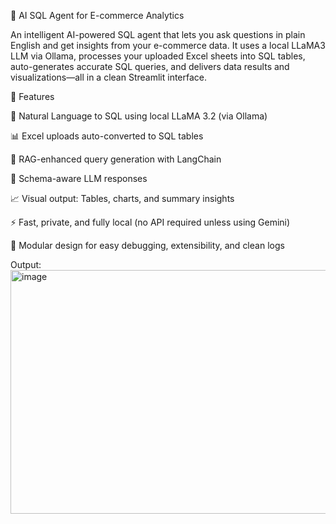 🧠 AI SQL Agent for E-commerce Analytics

An intelligent AI-powered SQL agent that lets you ask questions in plain English and get insights from your e-commerce data. It uses a local LLaMA3 LLM via Ollama, processes your uploaded Excel sheets into SQL tables, auto-generates accurate SQL queries, and delivers data results and visualizations—all in a clean Streamlit interface.

🚀 Features

💬 Natural Language to SQL using local LLaMA 3.2 (via Ollama)

📊 Excel uploads auto-converted to SQL tables

📄 RAG-enhanced query generation with LangChain

🧠 Schema-aware LLM responses

📈 Visual output: Tables, charts, and summary insights

⚡ Fast, private, and fully local (no API required unless using Gemini)

🔐 Modular design for easy debugging, extensibility, and clean logs

Output:
<img width="748" height="390" alt="image" src="https://github.com/user-attachments/assets/18aa06e7-460e-4ae7-b585-6b6112a54004" />

